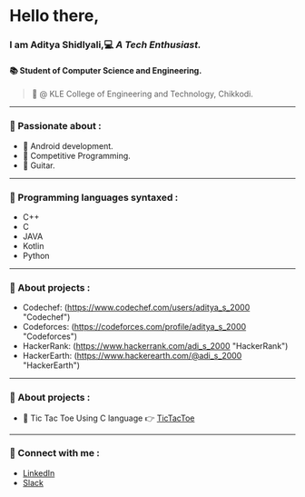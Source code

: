 <!--Introduction-->
# Hello there,
### I am Aditya Shidlyali,:computer: *__A Tech Enthusiast.__*
#### :books: Student of Computer Science and Engineering.
> :school: @ KLE College of Engineering and Technology, Chikkodi.

---

<!--Interests-->
### :mag_right: Passionate about :
* :iphone: Android development.
* :running: Competitive Programming.
* :guitar: Guitar.

---

<!--My skills-->
### :wrench: Programming languages syntaxed :
* C++
* C
* JAVA
* Kotlin
* Python

---
<!--My Projects-->
### :game_die: About projects :
* Codechef: (https://www.codechef.com/users/aditya_s_2000 "Codechef")
* Codeforces: (https://codeforces.com/profile/aditya_s_2000 "Codeforces")
* HackerRank: (https://www.hackerrank.com/adi_s_2000 "HackerRank")
* HackerEarth: (https://www.hackerearth.com/@adi_s_2000 "HackerEarth")

---
<!--My Projects-->
### :game_die: About projects :
* :round_pushpin: Tic Tac Toe Using C language :point_right: [TicTacToe](https://github.com/AdityaShidlyali/Tic_Tac_Toe_using_C "Tic Tac Toe")

---

<!--Social Media Info-->
### :e-mail: Connect with me :
* [LinkedIn](https://www.linkedin.com/in/aditya-shidlyali/ "LinkedIn Aditya Shidlyali")
* [Slack](https://app.slack.com/client/T010RNAAVHP/C010Q94FBGB/user_profile/U013LQE2JQ6 "Slack Aditya Shidlyali")

